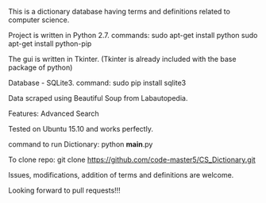 This is a dictionary database having terms and definitions
related to computer science.

Project is written in Python 2.7.
commands: 
sudo apt-get install python
sudo apt-get install python-pip

The gui is written in Tkinter.
(Tkinter is already included with the base package of python)

Database - SQLite3.
command: 
sudo pip install sqlite3

Data scraped using Beautiful Soup from Labautopedia.

Features:
Advanced Search

Tested on Ubuntu 15.10 and works perfectly.

command to run Dictionary: 
python __main__.py

To clone repo:
git clone https://github.com/code-master5/CS_Dictionary.git

Issues, modifications, addition of terms and definitions
are welcome.

Looking forward to pull requests!!!

